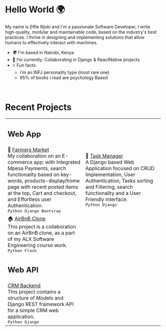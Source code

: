 # Hello World 🌍

My name is Effie Njoki and I'm a passionate Software Developer, I write high-quality, modular and maintainable code, based on the industry's best practices. I thrive in designing and implementing solutions that allow humans to effectively interact with machines.

- 🌍 I'm based in Nairobi, Kenya
- 🌱 I’m currently: Collaborating in Django & ReactNative projects
- ⚡ Fun facts:
    * i'm an INFJ personality type (most rare one)
    * 95% of books i read are psychology Based

<br>

# Recent Projects

<table>
  <tr>
    <td>
      <h2>Web App</h2>
    </td>
  </tr>
  <tr>
    <td width="50%">
      🛒 <a href="https://github.com/effiecancode/Farmers-Market-Ecommerce">Farmers Market</a><br>
      My collaboration on an E-commerce app: with Integrated Mpesa Payments, search functionality based on key-words, products-display/home page with recent posted items at the top, Cart and checkout, and Effortless user Authentication.
      <br>
      <kbd> Python </kbd>
      <kbd> Django </kbd>
      <kbd> Bootsrap </kbd>
    </td>
    <td width="50%">
      📆 <a href="https://github.com/effiecancode/Task-Manager-App">Task Manager</a><br>
      A Django based Web Application focused on CRUD Implementation, User Authentication, Tasks sorting and Filtering, search functionality and a User Friendly interface.
      <br>
      <kbd> Python </kbd>
      <kbd> Django </kbd>
    </td>
  </tr>

   <tr>
    <td width="50%">
      🏠 <a href="https://github.com/effiecancode/AirBnB_clone_v4"> AirBnB Clone </a><br>
      This project is a collaboration on an AirBnB clone, as a part of my ALX Software Engineering course work.  
      <br>
      <kbd> Python </kbd>
      <kbd> Flask </kbd>
    </td>
  </tr>
  
  <tr>
    <td>
      <h2>Web API</h2>
    </td>
  </tr>
  
  <tr>
    <td width="50%">
      <a href="https://github.com/effiecancode/CRM-backend"> CRM Backend</a><br>
      This project contains a structure of Models and Django REST framework API for a simple CRM web application.
      <br>
      <kbd> Python </kbd>
      <kbd> Django </kbd>
    </td>
  </tr>
</table>



